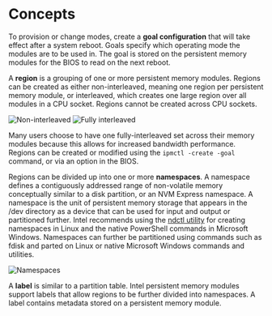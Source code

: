 # Concepts

To provision or change modes, create a **goal configuration** that will take effect after a system reboot. Goals specify which operating mode the modules are to be used in. The goal is stored on the persistent memory modules for the BIOS to read on the next reboot.

A **region** is a grouping of one or more persistent memory modules. Regions can be created as either non-interleaved, meaning one region per persistent memory module, or interleaved, which creates one large region over all modules in a CPU socket. Regions cannot be created across CPU sockets.

![Non-interleaved](https://user-images.githubusercontent.com/21182867/59884137-2a7b8580-936c-11e9-8f6a-e16aa3efcb19.png) ![Fully interleaved](https://user-images.githubusercontent.com/21182867/59884182-5991f700-936c-11e9-88dc-5f483f1d433a.png)

Many users choose to have one fully-interleaved set across their memory modules because this allows for increased bandwidth performance. Regions can be created or modified using the `ipmctl -create -goal` command, or via an option in the BIOS.

Regions can be divided up into one or more **namespaces**. A namespace defines a contiguously addressed range of non-volatile memory conceptually similar to a disk partition, or an NVM Express namespace. A namespace is the unit of persistent memory storage that appears in the /dev directory as a device that can be used for input and output or partitioned further. Intel recommends using the [ndctl utility](https://docs.pmem.io/ndctl-users-guide) for creating namespaces in Linux and the native PowerShell commands in Microsoft Windows. Namespaces can further be partitioned using commands such as fdisk and parted on Linux or native Microsoft Windows commands and utilities.

![Namespaces](https://user-images.githubusercontent.com/21182867/59884230-94942a80-936c-11e9-8b66-ab911a240fb0.png)

A **label** is similar to a partition table.  Intel persistent memory modules support labels that allow regions to be further divided into namespaces. A label contains metadata stored on a persistent memory module.

